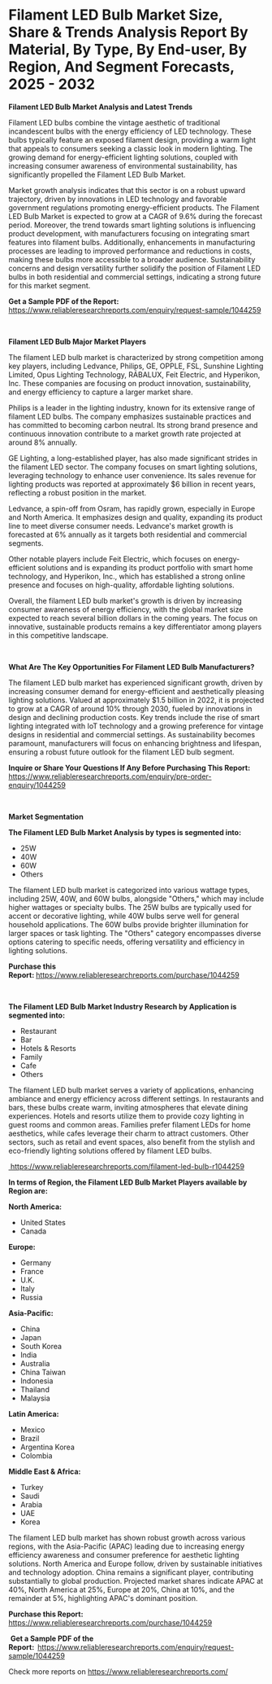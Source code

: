 <p><h1>Filament LED Bulb Market Size, Share & Trends Analysis Report By Material, By Type, By End-user, By Region, And Segment Forecasts, 2025 - 2032</h1></p><p><strong>Filament LED Bulb Market Analysis and Latest Trends</strong></p>
<p><p>Filament LED bulbs combine the vintage aesthetic of traditional incandescent bulbs with the energy efficiency of LED technology. These bulbs typically feature an exposed filament design, providing a warm light that appeals to consumers seeking a classic look in modern lighting. The growing demand for energy-efficient lighting solutions, coupled with increasing consumer awareness of environmental sustainability, has significantly propelled the Filament LED Bulb Market.</p><p>Market growth analysis indicates that this sector is on a robust upward trajectory, driven by innovations in LED technology and favorable government regulations promoting energy-efficient products. The Filament LED Bulb Market is expected to grow at a CAGR of 9.6% during the forecast period. Moreover, the trend towards smart lighting solutions is influencing product development, with manufacturers focusing on integrating smart features into filament bulbs. Additionally, enhancements in manufacturing processes are leading to improved performance and reductions in costs, making these bulbs more accessible to a broader audience. Sustainability concerns and design versatility further solidify the position of Filament LED bulbs in both residential and commercial settings, indicating a strong future for this market segment.</p></p>
<p><strong>Get a Sample PDF of the Report:&nbsp;</strong> <a href="https://www.reliableresearchreports.com/enquiry/request-sample/1044259?utm_campaign=2487&utm_medium=2&utm_source=Github&utm_content=ia&utm_term=07042025&utm_id=filament-led-bulb">https://www.reliableresearchreports.com/enquiry/request-sample/1044259</a></p>
<p>&nbsp;</p>
<p><strong>Filament LED Bulb Major Market Players</strong></p>
<p><p>The filament LED bulb market is characterized by strong competition among key players, including Ledvance, Philips, GE, OPPLE, FSL, Sunshine Lighting Limited, Opus Lighting Technology, RÁBALUX, Feit Electric, and Hyperikon, Inc. These companies are focusing on product innovation, sustainability, and energy efficiency to capture a larger market share.</p><p>Philips is a leader in the lighting industry, known for its extensive range of filament LED bulbs. The company emphasizes sustainable practices and has committed to becoming carbon neutral. Its strong brand presence and continuous innovation contribute to a market growth rate projected at around 8% annually.</p><p>GE Lighting, a long-established player, has also made significant strides in the filament LED sector. The company focuses on smart lighting solutions, leveraging technology to enhance user convenience. Its sales revenue for lighting products was reported at approximately $6 billion in recent years, reflecting a robust position in the market.</p><p>Ledvance, a spin-off from Osram, has rapidly grown, especially in Europe and North America. It emphasizes design and quality, expanding its product line to meet diverse consumer needs. Ledvance's market growth is forecasted at 6% annually as it targets both residential and commercial segments.</p><p>Other notable players include Feit Electric, which focuses on energy-efficient solutions and is expanding its product portfolio with smart home technology, and Hyperikon, Inc., which has established a strong online presence and focuses on high-quality, affordable lighting solutions.</p><p>Overall, the filament LED bulb market's growth is driven by increasing consumer awareness of energy efficiency, with the global market size expected to reach several billion dollars in the coming years. The focus on innovative, sustainable products remains a key differentiator among players in this competitive landscape.</p></p>
<p>&nbsp;</p>
<p><strong>What Are The Key Opportunities For Filament LED Bulb Manufacturers?</strong></p>
<p><p>The filament LED bulb market has experienced significant growth, driven by increasing consumer demand for energy-efficient and aesthetically pleasing lighting solutions. Valued at approximately $1.5 billion in 2022, it is projected to grow at a CAGR of around 10% through 2030, fueled by innovations in design and declining production costs. Key trends include the rise of smart lighting integrated with IoT technology and a growing preference for vintage designs in residential and commercial settings. As sustainability becomes paramount, manufacturers will focus on enhancing brightness and lifespan, ensuring a robust future outlook for the filament LED bulb segment.</p></p>
<p><strong>Inquire or Share Your Questions If Any Before Purchasing This Report:</strong> <a href="https://www.reliableresearchreports.com/enquiry/pre-order-enquiry/1044259?utm_campaign=2487&utm_medium=2&utm_source=Github&utm_content=ia&utm_term=07042025&utm_id=filament-led-bulb">https://www.reliableresearchreports.com/enquiry/pre-order-enquiry/1044259</a></p>
<p>&nbsp;</p>
<p><strong>Market Segmentation</strong></p>
<p><strong>The Filament LED Bulb Market Analysis by types is segmented into:</strong></p>
<p><ul><li>25W</li><li>40W</li><li>60W</li><li>Others</li></ul></p>
<p><p>The filament LED bulb market is categorized into various wattage types, including 25W, 40W, and 60W bulbs, alongside "Others," which may include higher wattages or specialty bulbs. The 25W bulbs are typically used for accent or decorative lighting, while 40W bulbs serve well for general household applications. The 60W bulbs provide brighter illumination for larger spaces or task lighting. The "Others" category encompasses diverse options catering to specific needs, offering versatility and efficiency in lighting solutions.</p></p>
<p><strong>Purchase this Report:&nbsp;</strong><a href="https://www.reliableresearchreports.com/purchase/1044259?utm_campaign=2487&utm_medium=2&utm_source=Github&utm_content=ia&utm_term=07042025&utm_id=filament-led-bulb">https://www.reliableresearchreports.com/purchase/1044259</a></p>
<p>&nbsp;</p>
<p><strong>The Filament LED Bulb Market Industry Research by Application is segmented into:</strong></p>
<p><ul><li>Restaurant</li><li>Bar</li><li>Hotels & Resorts</li><li>Family</li><li>Cafe</li><li>Others</li></ul></p>
<p><p>The filament LED bulb market serves a variety of applications, enhancing ambiance and energy efficiency across different settings. In restaurants and bars, these bulbs create warm, inviting atmospheres that elevate dining experiences. Hotels and resorts utilize them to provide cozy lighting in guest rooms and common areas. Families prefer filament LEDs for home aesthetics, while cafes leverage their charm to attract customers. Other sectors, such as retail and event spaces, also benefit from the stylish and eco-friendly lighting solutions offered by filament LED bulbs.</p></p>
<p><a href="https://www.reliableresearchreports.com/filament-led-bulb-r1044259?utm_campaign=2487&utm_medium=2&utm_source=Github&utm_content=ia&utm_term=07042025&utm_id=filament-led-bulb">&nbsp;https://www.reliableresearchreports.com/filament-led-bulb-r1044259</a></p>
<p><strong>In terms of Region, the Filament LED Bulb Market Players available by Region are:</strong></p>
<p>
    <p> <strong> North America: </strong>
        <ul>
            <li>United States</li>
            <li>Canada</li>
        </ul>
        </p> 
    <p> <strong> Europe: </strong>
        <ul>
            <li>Germany</li>
            <li>France</li>
            <li>U.K.</li>
            <li>Italy</li>
            <li>Russia</li>
        </ul>
        </p> 
    <p> <strong> Asia-Pacific: </strong>
        <ul>
            <li>China</li>
            <li>Japan</li>
            <li>South Korea</li>
            <li>India</li>
            <li>Australia</li>
            <li>China Taiwan</li>
            <li>Indonesia</li>
            <li>Thailand</li>
            <li>Malaysia</li>
        </ul>
        </p> 
    <p> <strong> Latin America: </strong>
        <ul>
            <li>Mexico</li>
            <li>Brazil</li>
            <li>Argentina Korea</li>
            <li>Colombia</li>
        </ul>
        </p> 
    <p> <strong> Middle East & Africa: </strong>
        <ul>
            <li>Turkey</li>
            <li>Saudi</li>
            <li>Arabia</li>
            <li>UAE</li>
            <li>Korea</li>
        </ul>
    </p>
    </p>
<p><p>The filament LED bulb market has shown robust growth across various regions, with the Asia-Pacific (APAC) leading due to increasing energy efficiency awareness and consumer preference for aesthetic lighting solutions. North America and Europe follow, driven by sustainable initiatives and technology adoption. China remains a significant player, contributing substantially to global production. Projected market shares indicate APAC at 40%, North America at 25%, Europe at 20%, China at 10%, and the remainder at 5%, highlighting APAC's dominant position.</p></p>
<p><strong>Purchase this Report: </strong><a href="https://www.reliableresearchreports.com/purchase/1044259?utm_campaign=2487&utm_medium=2&utm_source=Github&utm_content=ia&utm_term=07042025&utm_id=filament-led-bulb">https://www.reliableresearchreports.com/purchase/1044259</a></p>
<p>&nbsp;<strong>Get a Sample PDF of the Report:&nbsp;&nbsp;</strong><a href="https://www.reliableresearchreports.com/enquiry/request-sample/1044259?utm_campaign=2487&utm_medium=2&utm_source=Github&utm_content=ia&utm_term=07042025&utm_id=filament-led-bulb">https://www.reliableresearchreports.com/enquiry/request-sample/1044259</a></p>
<p><strong></strong></p>
<p>Check more reports on <a href="https://www.reliableresearchreports.com/?utm_campaign=2487&utm_medium=2&utm_source=Github&utm_content=ia&utm_term=07042025&utm_id=filament-led-bulb">https://www.reliableresearchreports.com/</a></p>